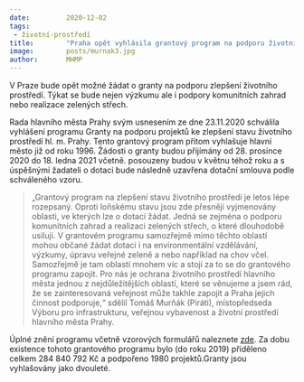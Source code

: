 ```yaml
---
date:         2020-12-02
tags:         
 - životní-prostředí
title:        "Praha opět vyhlásila grantový program na podporu životního prostředí"
image: 	      posts/murnak3.jpg
author:       MHMP
---
```


V Praze bude opět možné žádat o granty na podporu zlepšení životního prostředí. Týkat se bude nejen výzkumu ale i podpory komunitních zahrad nebo realizace zelených střech.
 
Rada hlavního města Prahy svým usnesením ze dne 23.11.2020 schválila vyhlášení programu Granty na podporu projektů ke zlepšení stavu životního prostředí hl. m. Prahy. Tento grantový program přitom vyhlašuje hlavní město již od roku 1996. Žádosti o granty budou přijímány od 28. prosince 2020 do 18. ledna 2021 včetně. posouzeny budou v květnu téhož roku a s úspěšnými žadateli o dotaci bude následně uzavřena dotační smlouva podle schváleného vzoru.
 
> „Grantový program na zlepšení stavu životního prostředí je letos lépe rozepsaný. Oproti loňskému stavu jsou zde přesněji vyjmenovány oblasti, ve kterých lze o dotaci žádat. Jedná se zejména o podporu komunitních zahrad a realizaci zelených střech, o které dlouhodobě usiluji. V grantovém programu samozřejmě mimo těchto oblastí mohou občané žádat dotaci i na environmentální vzdělávání, výzkumy, úpravu veřejné zeleně a nebo například na chov včel. Samozřejmě je tam oblastí mnohem víc a stojí za to se do grantového programu zapojit. Pro nás je ochrana životního prostředí hlavního města jednou z nejdůležitějších oblastí, které se věnujeme a jsem rád, že se zainteresovaná veřejnost může takhle zapojit a Praha jejich činnost podporuje,“ sdělil Tomáš Murňák (Piráti), místopředseda Výboru pro infrastrukturu, veřejnou vybavenost a životní prostředí hlavního města Prahy. 
 
Úplné znění programu včetně vzorových formulářů naleznete [zde](https://www.praha.eu/file/3206284/usnesRHMPc2534_z23112020_pril1_vc_formularu.pdf). Za dobu existence tohoto grantového programu bylo (do roku 2019) přiděleno celkem 284 840 792 Kč a podpořeno 1980 projektů.Granty jsou vyhlašovány jako dvouleté. 
